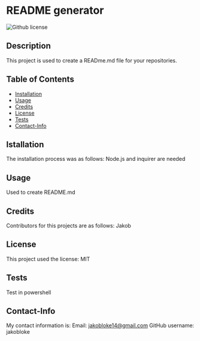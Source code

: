 # README generator
  ![Github license](https://img.shields.io/badge/license-MIT-brightgreen.svg)

  ## Description
  This project is used to create a READme.md file for your repositories.

  ## Table of Contents

  * [Installation](#installation)
  * [Usage](#usage)
  * [Credits](#credits)
  * [License](#license)
  * [Tests](#tests)
  * [Contact-Info](#contact-info)
  
  ## Istallation
  The installation process was as follows:
  Node.js and inquirer are needed
  
  ## Usage
  Used to create README.md

  ## Credits
  Contributors for this projects are as follows:
  Jakob

  ## License
  This project used the license: MIT

  ## Tests
  Test in powershell

  ## Contact-Info
  My contact information is:
  Email: jakobloke14@gmail.com
  GitHub username: jakobloke
